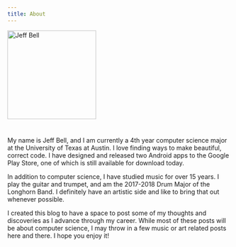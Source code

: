 ```yaml
---
title: About
---
```


<img src="{{ site.url }}/assets/jeff-web.jpg" 
     alt="Jeff Bell" 
     style="width: 200px; height: 200px; padding-bottom: 25px">

My name is Jeff Bell, and I am currently a 4th year computer science major at 
the University of Texas at Austin. I love finding ways to make beautiful, 
correct code. I have designed and released two Android apps to the Google Play 
Store, one of which is still available for download today.

In addition to computer science, I have studied music for over 15 years. I play
the guitar and trumpet, and am the 2017-2018 Drum Major of the Longhorn Band.
I definitely have an artistic side and like to bring that out whenever
possible.

I created this blog to have a space to post some of my thoughts and discoveries
as I advance through my career. While most of these posts will be about
computer science, I may throw in a few music or art related posts here and
there. I hope you enjoy it!
